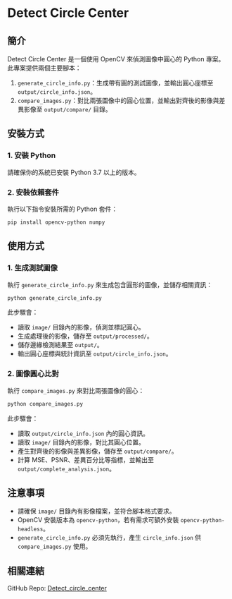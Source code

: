 # Detect Circle Center

## 簡介
Detect Circle Center 是一個使用 OpenCV 來偵測圖像中圓心的 Python 專案。此專案提供兩個主要腳本：
1. `generate_circle_info.py`：生成帶有圓的測試圖像，並輸出圓心座標至 `output/circle_info.json`。
2. `compare_images.py`：對比兩張圖像中的圓心位置，並輸出對齊後的影像與差異影像至 `output/compare/` 目錄。

## 安裝方式
### 1. 安裝 Python
請確保你的系統已安裝 Python 3.7 以上的版本。

### 2. 安裝依賴套件
執行以下指令安裝所需的 Python 套件：
```sh
pip install opencv-python numpy
```

## 使用方式
### 1. 生成測試圖像
執行 `generate_circle_info.py` 來生成包含圓形的圖像，並儲存相關資訊：
```sh
python generate_circle_info.py
```
此步驟會：
- 讀取 `image/` 目錄內的影像，偵測並標記圓心。
- 生成處理後的影像，儲存至 `output/processed/`。
- 儲存邊緣檢測結果至 `output/`。
- 輸出圓心座標與統計資訊至 `output/circle_info.json`。

### 2. 圖像圓心比對
執行 `compare_images.py` 來對比兩張圖像的圓心：
```sh
python compare_images.py
```
此步驟會：
- 讀取 `output/circle_info.json` 內的圓心資訊。
- 讀取 `image/` 目錄內的影像，對比其圓心位置。
- 產生對齊後的影像與差異影像，儲存至 `output/compare/`。
- 計算 MSE、PSNR、差異百分比等指標，並輸出至 `output/complete_analysis.json`。

## 注意事項
- 請確保 `image/` 目錄內有影像檔案，並符合腳本格式要求。
- OpenCV 安裝版本為 `opencv-python`，若有需求可額外安裝 `opencv-python-headless`。
- `generate_circle_info.py` 必須先執行，產生 `circle_info.json` 供 `compare_images.py` 使用。

## 相關連結
GitHub Repo: [Detect_circle_center](https://github.com/dead53216/Detect_circle_center)


